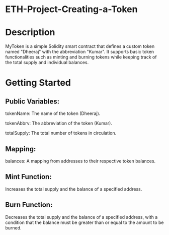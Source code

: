 # ETH-Project-Creating-a-Token
# Description
MyToken is a simple Solidity smart contract that defines a custom token named "Dheeraj" with the abbreviation "Kumar". It supports basic token functionalities such as minting and burning tokens while keeping track of the total supply and individual balances.
# Getting Started
## Public Variables:

tokenName: The name of the token (Dheeraj).

tokenAbbrv: The abbreviation of the token (Kumar).

totalSupply: The total number of tokens in circulation.

## Mapping:
balances: A mapping from addresses to their respective token balances.

## Mint Function:
Increases the total supply and the balance of a specified address.

## Burn Function:
Decreases the total supply and the balance of a specified address, with a condition that the balance must be greater than or equal to the amount to be burned.




